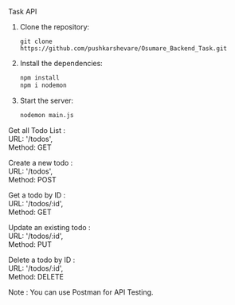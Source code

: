 Task API
1. Clone the repository:

    ```
    git clone https://github.com/pushkarshevare/Osumare_Backend_Task.git
    ```

2. Install the dependencies:

    ```sh
    npm install
    npm i nodemon
    ```
3. Start the server:

    ```sh
    nodemon main.js
    ```

Get all Todo List :  
URL: '/todos',  
Method: GET

Create a new todo :  
URL: '/todos',  
Method: POST

Get a todo by ID :  
URL: '/todos/:id',  
Method: GET

Update an existing todo :  
URL: '/todos/:id',  
Method: PUT

Delete a todo by ID :  
URL: '/todos/:id',  
Method: DELETE

Note : You can use Postman for API Testing.
